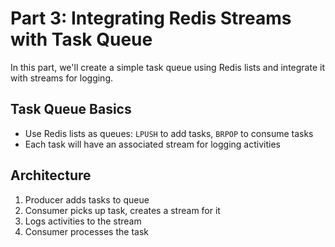 # Part 3: Integrating Redis Streams with Task Queue

In this part, we'll create a simple task queue using Redis lists and integrate it with streams for logging.

## Task Queue Basics

- Use Redis lists as queues: `LPUSH` to add tasks, `BRPOP` to consume tasks
- Each task will have an associated stream for logging activities

## Architecture

1. Producer adds tasks to queue
2. Consumer picks up task, creates a stream for it
3. Logs activities to the stream
4. Consumer processes the task